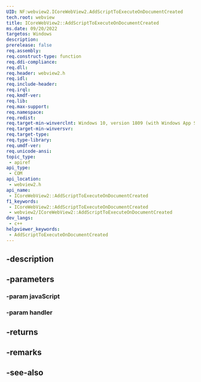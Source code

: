 ```yaml
---
UID: NF:webview2.ICoreWebView2.AddScriptToExecuteOnDocumentCreated
tech.root: webview
title: ICoreWebView2::AddScriptToExecuteOnDocumentCreated
ms.date: 09/20/2022
targetos: Windows
description: 
prerelease: false
req.assembly: 
req.construct-type: function
req.ddi-compliance: 
req.dll: 
req.header: webview2.h
req.idl: 
req.include-header: 
req.irql: 
req.kmdf-ver: 
req.lib: 
req.max-support: 
req.namespace: 
req.redist: 
req.target-min-winverclnt: Windows 10, version 1809 (with Windows App SDK 1.1 or later)
req.target-min-winversvr: 
req.target-type: 
req.type-library: 
req.umdf-ver: 
req.unicode-ansi: 
topic_type:
 - apiref
api_type:
 - COM
api_location:
 - webview2.h
api_name:
 - ICoreWebView2::AddScriptToExecuteOnDocumentCreated
f1_keywords:
 - ICoreWebView2::AddScriptToExecuteOnDocumentCreated
 - webview2/ICoreWebView2::AddScriptToExecuteOnDocumentCreated
dev_langs:
 - c++
helpviewer_keywords:
 - AddScriptToExecuteOnDocumentCreated
---
```


## -description

## -parameters

### -param javaScript

### -param handler

## -returns

## -remarks

## -see-also

